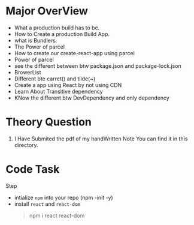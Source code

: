 # Major OverView
- What a production build has to be.
- How to Create a production Build App.
- what is Bundlers.
- The Power of parcel
- How to create our create-react-app using parcel
- Power of parcel
- see the different between btw package.json and package-lock.json
- BrowerList
- Different bte carret() and tilde(~)
- Create a app using React by not using CDN
- Learn About Transitive dependency
- KNow the different btw DevDependency and only dependency
# Theory Question
1. I Have Submited the pdf of my handWritten Note You can find it in this directory.
# Code Task
  Step
  - intialize `npm` into your repo (npm -init -y)
  -  install `react` and `react-dom`
     > npm i react react-dom